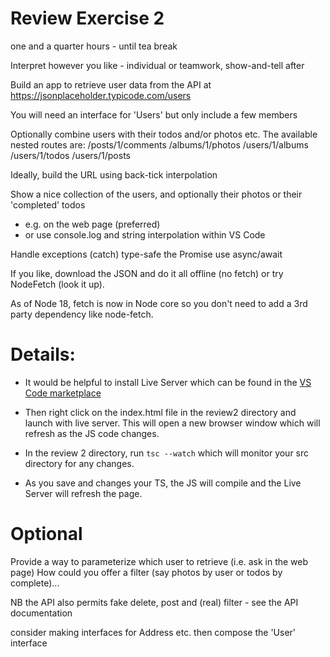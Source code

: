Review Exercise 2 
=================
one and a quarter hours - until tea break

Interpret however you like - individual or teamwork, show-and-tell after

Build an app to retrieve user data from the API at
https://jsonplaceholder.typicode.com/users

You will need an interface for 'Users' but only include a few members

Optionally combine users with their todos and/or photos etc.
The available nested routes are:
    /posts/1/comments
    /albums/1/photos 
    /users/1/albums
    /users/1/todos
    /users/1/posts

Ideally, build the URL using back-tick interpolation

Show a nice collection of the users, and optionally their photos or their 'completed' todos
- e.g. on the web page (preferred)
- or use console.log and string interpolation within VS Code 
   
Handle exceptions (catch)
type-safe the Promise
use async/await

If you like, download the JSON and do it all offline (no fetch) or try NodeFetch (look it up).

As of Node 18, fetch is now in Node core so you don't need to add a 3rd party dependency like node-fetch.

Details:
========

- It would be helpful to install Live Server which can be found in the [VS Code marketplace](https://marketplace.visualstudio.com/items?itemName=ritwickdey.LiveServer)

- Then right click on the index.html file in the review2 directory and launch with live server. This will open a new browser window which will refresh as the JS code changes.

- In the review 2 directory, run `tsc --watch` which will monitor your src directory for any changes.

- As you save and changes your TS, the JS will compile and the Live Server will refresh the page.

Optional
========
Provide a way to parameterize which user to retrieve (i.e. ask in the web page)
How could you offer a filter (say photos by user or todos by complete)...

NB the API also permits fake delete, post and (real) filter - see the API documentation

consider making interfaces for Address etc. then compose the 'User' interface